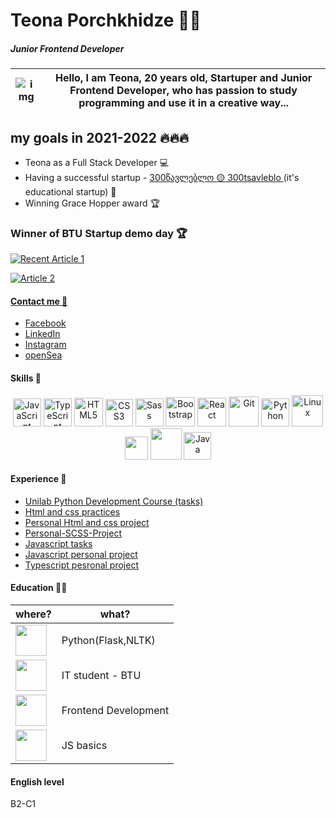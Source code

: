 # Teona Porchkhidze :rocket::nerd_face:
##### Junior Frontend Developer

 
 <img src="https://i.ibb.co/f1kQP9S/Frame-1t-1.png" alt="img"> | Hello, I am Teona, 20 years old, Startuper and Junior Frontend Developer, who has passion to study programming and use it in a creative way...
 ------------ | -------------
## my goals in 2021-2022 🔥🔥🔥
* Teona as a Full Stack Developer :computer:	
* Having a successful startup - <a href="https://www.facebook.com/300tsavleblo">300წავლებლო :yellow_circle: 300tsavleblo </a> (it's educational startup) :raised_hands:
* Winning Grace Hopper award :trophy:

### Winner of BTU Startup demo day 🏆

<a target="_blank" href="https://github-readme-medium-recent-article.vercel.app/medium/@teona.porchkhidze.2/0"><img src="https://github-readme-medium-recent-article.vercel.app/medium/@teona.porchkhidze.2/1" alt="Recent Article 1"> 
 
<a target="_blank" href="https://github-readme-medium-recent-article.vercel.app/medium/@teona.porchkhidze.2/1"><img src="https://github-readme-medium-recent-article.vercel.app/medium/@teona.porchkhidze.2/2" alt="Article 2"> 


#### Contact me :handshake:	

* <a href="https://www.facebook.com/teona.porchkhidze.7545/">Facebook</a>
* <a href="https://www.linkedin.com/in/teona-porchkhidze-b757b81b3/">LinkedIn</a>
* <a href="https://www.instagram.com/teodora_techie/">Instagram</a>
* <a href="https://opensea.io/collection/programmer-loves?fbclid=IwAR3rE7Yzhff5cHsVdHmaCmVLWmvl2SnC_Pr95LcaE0lg8Bnp4I9wLC8y9ws&__cf_chl_jschl_tk__=SRomuO5lvMXSHWuzlKSpnMp.YZbqAHfdIgILI1mzHNw-1641744483-0-gaNycGzNC30">openSea</a>




#### Skills :dart:

<div align="center">
<img src="https://profilinator.rishav.dev/skills-assets/javascript-original.svg" alt="JavaScript" height="45" />
<img src="https://profilinator.rishav.dev/skills-assets/typescript-original.svg" alt="TypeScript" height="45" />
<img src="https://i.imgur.com/94n31ta.png?1" alt="HTML5" height="46" />
<img src="https://cdn.345tool.com/public/logos/css-formatter-logo.png" alt="CSS3" height="44" />
<img src="https://cdn.iconscout.com/icon/free/png-256/sass-2752078-2284895.png" alt="Sass" height="45" />
<img src="https://profilinator.rishav.dev/skills-assets/bootstrap-plain.svg" alt="Bootstrap" height="47" />
<img src="https://brandslogos.com/wp-content/uploads/images/large/react-logo.png" alt="React" height="46">
<img src="https://profilinator.rishav.dev/skills-assets/git-scm-icon.svg" alt="Git" height="48" />
<img src="https://upload.wikimedia.org/wikipedia/commons/thumb/c/c3/Python-logo-notext.svg/1024px-Python-logo-notext.svg.png" alt="Python" height="45" />
<img src="https://profilinator.rishav.dev/skills-assets/linux-original.svg" alt="Linux" height="50" />
<img width=37px src="https://upload.wikimedia.org/wikipedia/commons/thumb/2/22/Pandas_mark.svg/1200px-Pandas_mark.svg.png">
<img width=50px src="https://encrypted-tbn0.gstatic.com/images?q=tbn:ANd9GcS8f5fSTWAdxYSk0IPay8pZgUarvngCQDPQTqRtyXpua7Ue47dCrBaN_DuZOtaJoo3RaFg&usqp=CAU">
<img src="https://i.ibb.co/FYSXqYP/image-5.png" alt="Java" height="44">


</div>



#### Experience :briefcase:	

* <a href="https://github.com/Teona-tech/UnilabPythonDevelopment">Unilab Python Development Course (tasks)</a>
* <a href="https://github.com/Teona-tech/html-and-css-practices">Html and css practices</a>
* <a href="https://github.com/Teona-tech/personal-project-html-and-css">Personal Html and css project </a>
* <a href="https://github.com/Teona-tech/Personal-Project-SCSS">Personal-SCSS-Project</a>
* <a href="https://github.com/Teona-tech/js-practises">Javascript tasks</a>
* <a href="https://github.com/Teona-tech/JS-personal-project">Javascript personal project</a>
* <a href="https://github.com/Teona-tech/typescript-personal-project">Typescript pesronal project</a>


#### Education :student:	

where? | what?
 ------------ | -------------
<img height="50px" src="https://scontent.ftbs3-2.fna.fbcdn.net/v/t39.30808-6/241852566_416907023197215_4126473183608966576_n.png?_nc_cat=102&ccb=1-5&_nc_sid=09cbfe&_nc_ohc=S4ciB5mLM0MAX92TOHk&_nc_ht=scontent.ftbs3-2.fna&oh=00_AT-uJa68nC9hwTvz-LnSIDJaX35oVf1T5YejG8_3lEY0zA&oe=61E4268B"> | Python(Flask,NLTK)
<img height="50px" src="https://scontent.ftbs5-2.fna.fbcdn.net/v/t1.6435-9/118974653_1185472291837040_8177821905411797845_n.png?_nc_cat=104&ccb=1-5&_nc_sid=09cbfe&_nc_ohc=BIrL2lmgDDkAX_7V1ax&_nc_ht=scontent.ftbs5-2.fna&oh=31d868b449022f7a71864a22f790681c&oe=617BA978"></a> | IT student - BTU
<img height="50px" src="https://scontent.ftbs3-1.fna.fbcdn.net/v/t1.6435-9/118974653_1185472291837040_8177821905411797845_n.png?_nc_cat=104&ccb=1-5&_nc_sid=09cbfe&_nc_ohc=7AEXaMJVI3cAX--6Ouo&_nc_ht=scontent.ftbs3-1.fna&oh=00_AT_Hy9yOsspNdnhIjJ0HH4NIUcpbLkHPZs82r1EQXSfcpg&oe=620616F8"></a> | Frontend Development
<img height="50px" src="https://scontent.ftbs5-3.fna.fbcdn.net/v/t1.6435-9/122397052_388542505858688_891968229563768666_n.jpg?_nc_cat=109&ccb=1-5&_nc_sid=09cbfe&_nc_ohc=txmubVOznSwAX-ft-HW&_nc_ht=scontent.ftbs5-3.fna&oh=5c9de9d134827eb15b33f28aad0a031b&oe=617DFB4A"></a> | JS basics

#### English level
B2-C1



